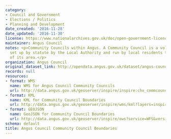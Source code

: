 ```yaml
---
category:
- Council and Government
- Elections / Politics
- Planning and Development
date_created: '2016-11-28'
date_updated: '2016-11-30'
license: https://www.nationalarchives.gov.uk/doc/open-government-licence/version/3/
maintainer: Angus Council
notes: <p>Community Councils within Angus. A Community Council is a voluntary organisation
  set up by statute by the Local Authority and run by local residents to act on behalf
  of its area.</p>
organization: Angus Council
original_dataset_link: http://opendata.angus.gov.uk/dataset/angus-council-community-council-boundaries
records: null
resources:
- format: WMS
  name: WMS for Angus Council Community Councils
  url: http://data.angus.gov.uk/geoserver/inspire/inspire:chx_commcouncils/wms?service=WMS&request=GetMap
- format: KML
  name: KML for Community Council Boundaries
  url: http://data.angus.gov.uk/geoserver/inspire/wms/kml?layers=inspire:chx_commcouncils&mode=download
- format: GEOJSON
  name: GeoJSON for Community Council Boundaries
  url: http://data.angus.gov.uk/geoserver/inspire/ows?service=WFS&version=1.0.0&request=GetFeature&typeName=inspire:chx_commcouncils&outputFormat=application%2Fjson&srsName=EPSG:3857
schema: default
title: Angus Council Community Council Boundaries
---
```

